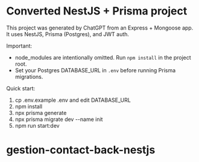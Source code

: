 # Converted NestJS + Prisma project

This project was generated by ChatGPT from an Express + Mongoose app. It uses NestJS, Prisma (Postgres), and JWT auth.

Important:
- node_modules are intentionally omitted. Run `npm install` in the project root.
- Set your Postgres DATABASE_URL in `.env` before running Prisma migrations.

Quick start:
1. cp .env.example .env and edit DATABASE_URL
2. npm install
3. npx prisma generate
4. npx prisma migrate dev --name init
5. npm run start:dev

# gestion-contact-back-nestjs
